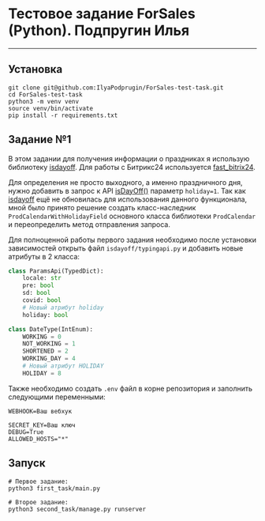 # Тестовое задание ForSales (Python). Подпругин Илья

---

## Установка
```shell
git clone git@github.com:IlyaPodprugin/ForSales-test-task.git
cd ForSales-test-task
python3 -m venv venv
source venv/bin/activate
pip install -r requirements.txt
```

## Задание №1
В этом задании для получения информации о праздниках я использую библиотеку [isdayoff](https://pypi.org/project/isdayoff/). Для работы с Битрикс24 используется [fast_bitrix24](https://pypi.org/project/fast-bitrix24/).

Для определения не просто выходного, а именно праздничного дня, нужно добавить в запрос к API [isDayOff()](https://www.isdayoff.ru/) параметр `holiday=1`. Так как [isdayoff](https://pypi.org/project/isdayoff/) ещё не обновилась для использования данного функционала, мной было принято решение создать класс-наследник `ProdCalendarWithHolidayField` основного класса библиотеки `ProdCalendar` и переопределить метод отправления запроса.

Для полноценной работы первого задания необходимо после установки зависимостей открыть файл `isdayoff/typingapi.py` и добавить новые атрибуты в 2 класса:

```python
class ParamsApi(TypedDict):
    locale: str
    pre: bool
    sd: bool
    covid: bool
	# Новый атрибут holiday
    holiday: bool

class DateType(IntEnum):
    WORKING = 0
    NOT_WORKING = 1
    SHORTENED = 2
    WORKING_DAY = 4
	# Новый атрибут HOLIDAY
    HOLIDAY = 8
```

Также необходимо создать `.env` файл в корне репозитория и заполнить следующими переменными:

```
WEBHOOK=Ваш вебхук

SECRET_KEY=Ваш ключ
DEBUG=True
ALLOWED_HOSTS="*"
```

## Запуск
```shell
# Первое задание:
python3 first_task/main.py

# Второе задание:
python3 second_task/manage.py runserver
```